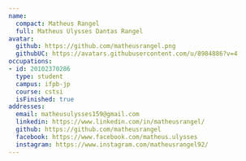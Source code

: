 ```yaml
---
name:
  compact: Matheus Rangel
  full: Matheus Ulysses Dantas Rangel
avatar:
  github: https://github.com/matheusrangel.png
  githubUC: https://avatars.githubusercontent.com/u/8984886?v=4
occupations:
- id: 20102370286
  type: student
  campus: ifpb-jp
  course: cstsi
  isFinished: true
addresses:
  email: matheusulysses159@gmail.com
  linkedin: https://www.linkedin.com/in/matheusrangel/
  github: https://github.com/matheusrangel
  facebook: https://www.facebook.com/matheus.ulysses
  instagram: https://www.instagram.com/matheusrangel92/
---
```

